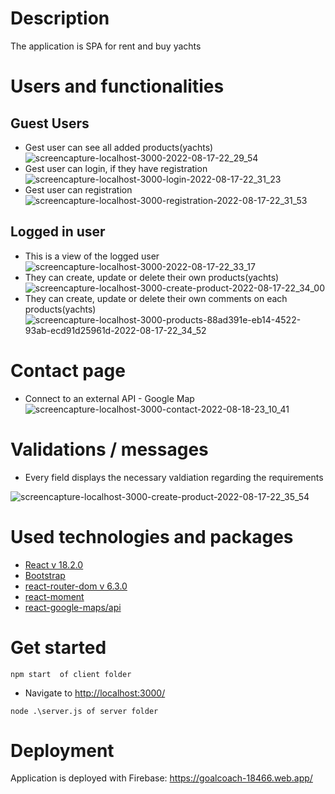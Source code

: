 # Description
 
The application is SPA for rent and buy yachts

# Users and functionalities

## Guest Users 

* Gest user can see all added products(yachts)
![screencapture-localhost-3000-2022-08-17-22_29_54](https://user-images.githubusercontent.com/21671592/185226128-26fd415c-319a-45b1-bf72-5f1652927b64.png)
* Gest user can login, if they have registration
![screencapture-localhost-3000-login-2022-08-17-22_31_23](https://user-images.githubusercontent.com/21671592/185226306-c3035bfc-14cf-4d4d-b30a-634c9346d3a6.png)
* Gest user can registration
![screencapture-localhost-3000-registration-2022-08-17-22_31_53](https://user-images.githubusercontent.com/21671592/185226395-9ff7db6c-ba40-4340-a0ee-acde49cd6dff.png)

## Logged in user

* This is a view of the logged user
![screencapture-localhost-3000-2022-08-17-22_33_17](https://user-images.githubusercontent.com/21671592/185226640-a0f771f2-5563-4b65-a978-e4d651f75e91.png)
* They can create, update or delete their own products(yachts)
![screencapture-localhost-3000-create-product-2022-08-17-22_34_00](https://user-images.githubusercontent.com/21671592/185226757-beef9eeb-7f2e-4448-95bb-6973b259088e.png)
* They can create, update or delete their own comments on each products(yachts)
![screencapture-localhost-3000-products-88ad391e-eb14-4522-93ab-ecd91d25961d-2022-08-17-22_34_52](https://user-images.githubusercontent.com/21671592/185226928-76886f7d-c264-4f5c-998f-6525de8e284b.png)

# Contact page
* Connect to an external API - Google Map
![screencapture-localhost-3000-contact-2022-08-18-23_10_41](https://user-images.githubusercontent.com/21671592/185485387-5ce347bb-48ac-4bf9-bb85-c64bd7ef5bc9.png)

# Validations / messages

* Every field displays the necessary valdiation regarding the requirements

![screencapture-localhost-3000-create-product-2022-08-17-22_35_54](https://user-images.githubusercontent.com/21671592/185227102-fa48e154-c7ba-4328-b5c1-2c9d5401634b.png)




# Used technologies and packages

* [React v 18.2.0](https://reactjs.org/blog/2022/03/29/react-v18.html)
* [Bootstrap](https://getbootstrap.com/docs/5.1/getting-started/introduction/)
* [react-router-dom v 6.3.0](https://www.npmjs.com/package/react-router-dom)
* [react-moment](https://www.npmjs.com/package/react-moment)
* [react-google-maps/api](https://www.npmjs.com/package/@react-google-maps/api)

# Get started

```
npm start  of client folder
```
* Navigate to [http://localhost:3000/](http://localhost:3000/)

```
node .\server.js of server folder
```

# Deployment

Application is deployed with Firebase: https://goalcoach-18466.web.app/
